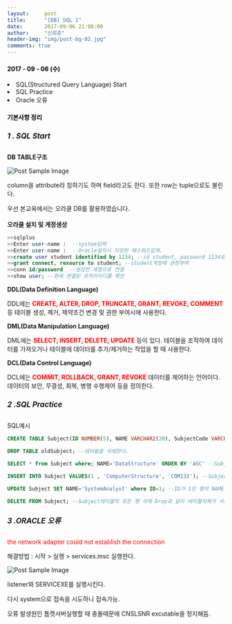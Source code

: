 ```yaml
---
layout:     post
title:      "[DB] SQL 1"
date:       2017-09-06 21:00:00
author:     "신희준"
header-img: "img/post-bg-02.jpg"
comments: true
---
```


<H4 style ="font-weight:bold; color : black">2017 - 09 - 06 (수)</H4>
<li>SQL(Structured Query Language) Start</li>
<li>SQL Practice</li>
<li>Oracle 오류</li>

<H4 style ="font-weight:bold; color:black;">기본사항 정리</H4>



<h5 style = "font-size: 17px; font-weight : bold;">1 . SQL Start</h5>

<p><b>DB TABLE구조</b></p>
<img src="{{ site.baseurl }}/img/structure.JPG" alt="Post Sample Image">
<p>column을 attribute라 칭하기도 하며 field라고도 한다. 또한 row는 tuple으로도 불린다.</p>


<p>우선 본교육에서는 오라클 DB를 활용하였습니다.
<br><br><b>오라클 설치 및 계정생성</b><br>

</p>

~~~SQL
>>sqlplus
>>Enter user-name :  --system입력
>>Enter user-name :  --Oracle설치시 지정한 패스워드입력.
>>create user student identified by 1234; --id student, password 1234로 계정생성
>>grant connect, resource to student; --student계정에 권한부여
>>conn id/password  --생성한 계정으로 연결
>>show user; --현재 연결된 유저아이디를 확인
~~~


<p><b>DDL(Data Definition Language)</b></p>
<p>DDL에는 <b style="color:red;">CREATE, ALTER, DROP, TRUNCATE, GRANT, REVOKE, COMMENT</b> 등 테이블 생성, 제거, 제약조건 변경 및 권한 부여시에 사용한다.</p>
<p><b>DML(Data Manipulation Language)</b></p>
<p>DML에는 <b style= "color:red">SELECT, INSERT, DELETE, UPDATE</b> 등이 있다. 테이블을 조작하여 데이터를 가져오거나 테이블에 데이터를 추가/제거하는 작업을 할 때 사용한다.</p>

<p><b>DCL(Data Control Language)</b></p>
<p>DCL에는 <b style="color:red">COMMIT, ROLLBACK, GRANT, REVOKE</b> 데이터를 제어하는 언어이다.
데이터의 보안, 무결성, 회복, 병행 수행제어 등을 정의한다.</p>


<h5 style = "font-size: 17px; font-weight : bold;">2 .SQL Practice</h5>


<p>SQL예시</p>


~~~SQL
CREATE TABLE Subject(ID NUMBER(5), NAME VARCHAR2(20), SubjectCode VARCHAR2(20));   --Subject테이블을 하나 생성하는 SQL문장이다.

DROP TABLE oldSubject; --테이블을 삭제한다.

SELECT * from Subject where; NAME='DataStructure' ORDER BY 'ASC' --Subject테이블에서 이름이 DataStructure인 모든 컬럼을 불러온다. ORDER BY를 통해 오름차순 정렬한다.

INSERT INTO Subject VALUES(1 , 'ComputerStructure', 'COM132'); --Subject테이블에 한 행을 추가한다.

UPDATE Subject SET NAME='SystemAnalyst' where ID=1; --ID가 1인 행의 NAME 값을 SystemAnalyst로 변경한다.

DELETE FROM Subject; --Subject테이블의 모든 행 삭제 Drop과 달리 테이블자체가 사라지지는 않는다.

~~~

<h5 style = "font-size: 17px; font-weight : bold;">3 .ORACLE 오류</h5>

<p style="color:red">the network adapter could not establish the connection</p>

<p>해결방법 : 시작 > 실행 > services.msc 실행한다. </p>
<img src="{{ site.baseurl }}/img/error.JPG" alt="Post Sample Image">
<p>listener와 SERVICEXE를 실행시킨다.</p>
<p>다시 system으로 접속을 시도하니 접속가능.</p>

<p>오류 발생원인 톰캣서버실행할 때 충돌때문에 CNSLSNR excutable을 정지해둠.</p>
